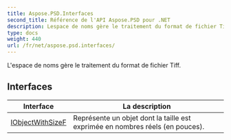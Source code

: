 ```yaml
---
title: Aspose.PSD.Interfaces
second_title: Référence de l'API Aspose.PSD pour .NET
description: Lespace de noms gère le traitement du format de fichier Tiff.
type: docs
weight: 440
url: /fr/net/aspose.psd.interfaces/
---
```

L'espace de noms gère le traitement du format de fichier Tiff.

## Interfaces

| Interface | La description |
| --- | --- |
| [IObjectWithSizeF](./iobjectwithsizef/) | Représente un objet dont la taille est exprimée en nombres réels (en pouces). |


